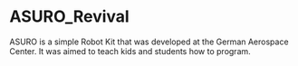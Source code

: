 # ASURO_Revival
ASURO is a simple Robot Kit that was developed at the German Aerospace Center. It was aimed to teach kids and students how to program.
